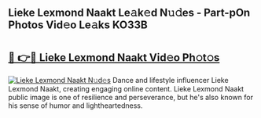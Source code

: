 ## Lieke Lexmond Naakt Le𝚊k𝚎d N𝚞𝚍es - Part-pOn Photos Vid𝚎o Le𝚊ks KO33B

# <h2><a href="http://fb3j4pz.evod.top/?m=Lieke+Lexmond+Naakt">🔗 👉🔴 Lieke Lexmond Naakt Vid𝚎o Ph𝚘t𝚘s</a></h2>

[![Lieke Lexmond Naakt N𝚞d𝚎s](https://i.imgur.com/8V9OHl7.gif)](http://fb3j4pz.evod.top/?m=Lieke+Lexmond+Naakt)
Dance and lifestyle influencer Lieke Lexmond Naakt, creating engaging online content. Lieke Lexmond Naakt public image is one of resilience and perseverance, but he's also known for his sense of humor and lightheartedness. 

